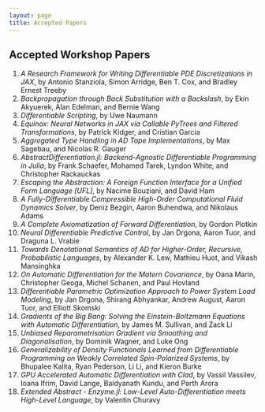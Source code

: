 ```yaml
---
layout: page
title: Accepted Papers
---
```



## Accepted Workshop Papers

1. *A Research Framework for Writing Differentiable PDE Discretizations in JAX*, by Antonio Stanziola, Simon Arridge, Ben T. Cox, and Bradley Ernest Treeby
2. *Backpropagation through Back Substitution with a Backslash*, by Ekin Akyuerek, Alan Edelman, and Bernie Wang
3. *Differentiable Scripting*, by Uwe Naumann
4. *Equinox: Neural Networks in JAX via Callable PyTrees and Filtered Transformations*, by Patrick Kidger, and Cristian Garcia
5. *Aggregated Type Handling in AD Tape Implementations*, by Max Sagebau, and Nicolas R. Gauger
6. *AbstractDifferentiation.jl: Backend-Agnostic Differentiable Programming in Julia*, by Frank Schaefer, Mohamed Tarek, Lyndon White, and Christopher Rackauckas
7. *Escaping the Abstraction: A Foreign Function Interface for a Unified Form Language [UFL]*, by Nacime Bouziani, and David Ham
8. *A Fully-Differentiable Compressible High-Order Computational Fluid Dynamics Solver*, by Deniz Bezgin, Aaron Buhendwa, and Nikolaus Adams
9. *A Complete Axiomatization of Forward Differentiation*, by Gordon Plotkin
10. *Neural Differentiable Predictive Control*, by Jan Drgona, Aaron Tuor, and Draguna L. Vrabie
11. *Towards Denotational Semantics of AD for Higher-Order, Recursive, Probabilistic Languages*, by Alexander K. Lew, Mathieu Huot, and Vikash Mansinghka
12. *On Automatic Differentiation for the Matern Covariance*, by Oana Marin, Christopher Geoga, Michel Schanen, and Paul Hovland
13. *Differentiable Parametric Optimization Approach to Power System Load Modeling*, by Jan Drgona, Shirang Abhyankar, Andrew August, Aaron Tuor, and Elliott Skomski
14. *Gradients of the Big Bang: Solving the Einstein-Boltzmann Equations with Automatic Differentiation*, by James M. Sullivan, and Zack Li
15. *Unbiased Reparametrisation Gradient via Smoothing and Diagonalisation*, by Dominik Wagner, and Luke Ong
16. *Generalizability of Density Functionals Learned from Differentiable Programming on Weakly Correlated Spin-Polarized Systems*, by Bhupalee Kalita, Ryan Pederson, Li Li, and Kieron Burke
17. *GPU Accelerated Automatic Differentiation with Clad*, by Vassil Vassilev, Ioana Ifrim, David Lange, Baidyanath Kundu, and Parth Arora
18. *Extended Abstract - Enzyme.jl: Low-Level Auto-Differentiation meets High-Level Language*, by Valentin Churavy
